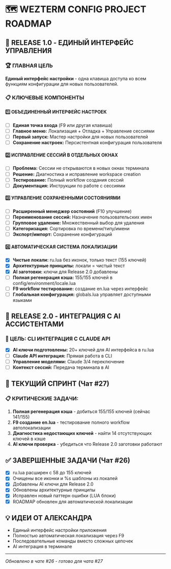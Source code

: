 # 🗺️ WEZTERM CONFIG PROJECT ROADMAP

## 🎯 RELEASE 1.0 - ЕДИНЫЙ ИНТЕРФЕЙС УПРАВЛЕНИЯ

### 🏆 ГЛАВНАЯ ЦЕЛЬ
**Единый интерфейс настройки** - одна клавиша доступа ко всем функциям конфигурации для новых пользователей.

### 📋 КЛЮЧЕВЫЕ КОМПОНЕНТЫ

#### 1️⃣ ОБЪЕДИНЕННЫЙ ИНТЕРФЕЙС НАСТРОЕК
- [ ] **Единая точка входа** (F9 или другая клавиша)
- [ ] **Главное меню:** Локализация + Отладка + Управление сессиями
- [ ] **Первый запуск:** Мастер настройки для новых пользователей
- [ ] **Сохранение настроек:** Персистентная конфигурация пользователя

#### 2️⃣ ИСПРАВЛЕНИЕ СЕССИЙ В ОТДЕЛЬНЫХ ОКНАХ
- [ ] **Проблема:** Сессии не открываются в новых окнах терминала
- [ ] **Решение:** Диагностика и исправление workspace creation
- [ ] **Тестирование:** Полный workflow создания сессий
- [ ] **Документация:** Инструкции по работе с сессиями

#### 3️⃣ УПРАВЛЕНИЕ СОХРАНЕННЫМИ СОСТОЯНИЯМИ
- [ ] **Расширенный менеджер состояний** (F10 улучшение)
- [ ] **Переименование сессий:** Назначение пользовательских имен
- [ ] **Групповое удаление:** Множественный выбор для удаления
- [ ] **Категоризация:** Сортировка по времени/типу/имени
- [ ] **Экспорт/импорт:** Сохранение конфигураций

#### 4️⃣ АВТОМАТИЧЕСКАЯ СИСТЕМА ЛОКАЛИЗАЦИИ
- [x] **Чистые локали:** ru.lua без иконок, только текст (155 ключей)
- [x] **Архитектурные принципы:** локали = чистый текст
- [x] **AI заготовки:** ключи для Release 2.0 добавлены
- [ ] **Полная регенерация кэша:** 155/155 ключей в config/environment/locale.lua
- [ ] **F9 workflow тестирование:** создание en.lua через интерфейс
- [ ] **Глобальная конфигурация:** globals.lua управляет доступными языками

## 🚀 RELEASE 2.0 - ИНТЕГРАЦИЯ С AI АССИСТЕНТАМИ

### 🎯 ЦЕЛЬ: CLI ИНТЕГРАЦИЯ С CLAUDE API
- [x] **AI ключи подготовлены:** 20+ ключей для AI интерфейса в ru.lua
- [ ] **Claude API интеграция:** Прямая работа в CLI
- [ ] **Управление моделями:** Claude 3/4 переключение
- [ ] **Контекст сессий:** Передача терминала в AI

## 🎯 ТЕКУЩИЙ СПРИНТ (Чат #27)
### 📋 КРИТИЧЕСКИЕ ЗАДАЧИ:
1. **Полная регенерация кэша** - добиться 155/155 ключей (сейчас 141/155)
2. **F9 создание en.lua** - тестирование полного workflow автолокализации
3. **Диагностика недостающих ключей** - найти 14 отсутствующих ключей в кэше
4. **AI ключи проверка** - убедиться что Release 2.0 заготовки работают

## ✅ ЗАВЕРШЕННЫЕ ЗАДАЧИ (Чат #26)
- [x] ru.lua расширен с 58 до 155 ключей
- [x] Очищены все иконки и %s шаблоны из локалей
- [x] Добавлены AI ключи для Release 2.0
- [x] Обновлены архитектурные принципы
- [x] Исправлен новый паттерн ошибки (LUA блоки)
- [x] ROADMAP обновлен для автоматической локализации

## 💡 ИДЕИ ОТ АЛЕКСАНДРА
- Единый интерфейс настройки приложения
- Полностью автоматическая локализация через F9
- Последовательные команды вместо сложных цепочек
- AI интеграция в терминале

---
*Обновлено в чате #26 - готово для чата #27*
